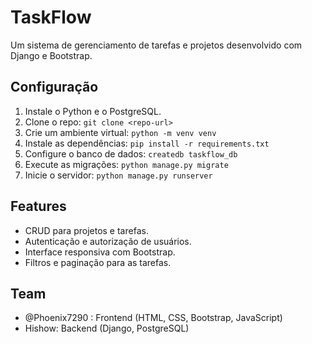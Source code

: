 # TaskFlow

Um sistema de gerenciamento de tarefas e projetos desenvolvido com Django e Bootstrap.

## Configuração

1. Instale o Python e o PostgreSQL.
2. Clone o repo: `git clone <repo-url>`
3. Crie um ambiente virtual: `python -m venv venv`
4. Instale as dependências: `pip install -r requirements.txt`
5. Configure o banco de dados: `createdb taskflow_db`
6. Execute as migrações: `python manage.py migrate`
7. Inicie o servidor: `python manage.py runserver`

## Features

- CRUD para projetos e tarefas.
- Autenticação e autorização de usuários.
- Interface responsiva com Bootstrap.
- Filtros e paginação para as tarefas.

## Team

- @Phoenix7290 : Frontend (HTML, CSS, Bootstrap, JavaScript)
- Hishow: Backend (Django, PostgreSQL)

